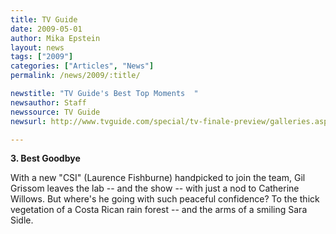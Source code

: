 ```yaml
---
title: TV Guide 
date: 2009-05-01
author: Mika Epstein
layout: news
tags: ["2009"]
categories: ["Articles", "News"]
permalink: /news/2009/:title/

newstitle: "TV Guide's Best Top Moments  "
newsauthor: Staff  
newssource: TV Guide  
newsurl: http://www.tvguide.com/special/tv-finale-preview/galleries.aspx?gallery=Best-Moments-1004366&page=18  

---
```


 **3. Best Goodbye**

With a new "CSI" (Laurence Fishburne) handpicked to join the team, Gil Grissom leaves the lab -- and the show -- with just a nod to Catherine Willows. But where's he going with such peaceful confidence? To the thick vegetation of a Costa Rican rain forest -- and the arms of a smiling Sara Sidle.

